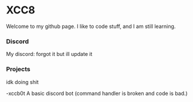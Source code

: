 # XCC8
Welcome to my github page.
I like to code stuff, and I am still learning.

### Discord
My discord:
forgot it but ill update it

### Projects
idk doing shit

-xccb0t
A basic discord bot (command handler is broken and code is bad.)

